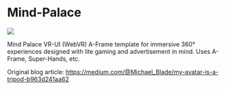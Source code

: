 # Mind-Palace

![](http://rocketvirtual.com/webvr/images/mindpalaceUI.jpg)

Mind Palace VR-UI (WebVR) A-Frame template for immersive 360° experiences designed with lite gaming and advertisement in mind.  Uses A-Frame, Super-Hands, etc.

Original blog article: https://medium.com/@Michael_Blade/my-avatar-is-a-tripod-b963d241aa62
